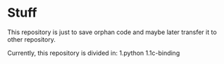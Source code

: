 # Stuff
This repository is just to save orphan code and maybe later transfer it to other repository.

Currently, this repository is divided in:
1.python
1.1c-binding